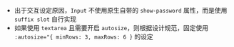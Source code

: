 * 出于交互设定原因，`Input` 不使用原生自带的 `show-password` 属性，而是使用 `suffix slot` 自行实现
* 如果使用 `textarea` 且需要开启 `autosize`，则根据设计规范，固定使用 ```:autosize="{ minRows: 3, maxRows: 6 }``` 的设定
